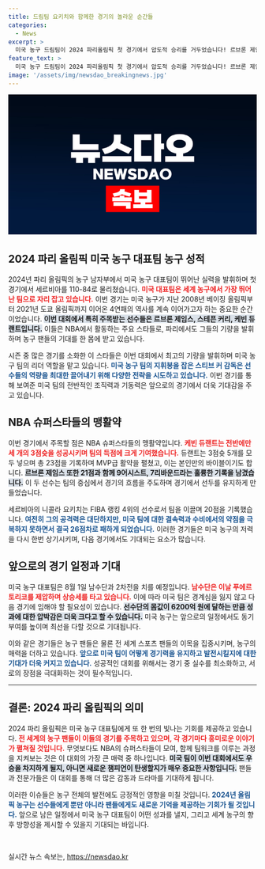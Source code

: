```yaml
---
title: 드림팀 요키치와 함께한 경기의 놀라운 순간들
categories:
  - News
excerpt: >
  미국 농구 드림팀이 2024 파리올림픽 첫 경기에서 압도적 승리를 거두었습니다! 르브론 제임스와 케빈 듀랜트의 맹활약으로 세르비아를 110대84로 물리쳤습니다. 이들은 또 어떤 기록을 세울까요?
feature_text: >
  미국 농구 드림팀이 2024 파리올림픽 첫 경기에서 압도적 승리를 거두었습니다! 르브론 제임스와 케빈 듀랜트의 맹활약으로 세르비아를 110대84로 물리쳤습니다. 이들은 또 어떤 기록을 세울까요?
image: '/assets/img/newsdao_breakingnews.jpg'
---
```


<p><img src="/assets/img/newsdao_breakingnews.jpg" alt="pcversion 속보" /></p>

<h2 data-ke-size="size26">2024 파리 올림픽 미국 농구 대표팀 농구 성적</h2>

<p data-ke-size="size16">2024년 파리 올림픽의 농구 남자부에서 미국 농구 대표팀이 뛰어난 실력을 발휘하며 첫 경기에서 세르비아를 110-84로 물리쳤습니다. <b><span style="color: #ee2323;">미국 대표팀은 세계 농구에서 가장 뛰어난 팀으로 자리 잡고 있습니다.</span></b> 이번 경기는 미국 농구가 지난 2008년 베이징 올림픽부터 2021년 도쿄 올림픽까지 이어온 4연패의 역사를 계속 이어가고자 하는 중요한 순간이었습니다. <b><span style="background-color: #21538527;">이번 대회에서 특히 주목받는 선수들은 르브론 제임스, 스테픈 커리, 케빈 듀랜트입니다.</span></b> 이들은 NBA에서 활동하는 주요 스타들로, 파리에서도 그들의 기량을 발휘하며 농구 팬들의 기대를 한 몸에 받고 있습니다.</p>

<p data-ke-size="size16">시즌 중 많은 경기를 소화한 이 스타들은 이번 대회에서 최고의 기량을 발휘하며 미국 농구 팀의 리더 역할을 맡고 있습니다. <b><span style="color: #1a5490;">미국 농구 팀의 지휘봉을 잡은 스티브 커 감독은 선수들의 역량을 최대한 끌어내기 위해 다양한 전략을 시도하고 있습니다.</span></b> 이번 경기를 통해 보여준 미국 팀의 전반적인 조직력과 기동력은 앞으로의 경기에서 더욱 기대감을 주고 있습니다.</p>

<h2 data-ke-size="size26">NBA 슈퍼스타들의 맹활약</h2>

<p data-ke-size="size16">이번 경기에서 주목할 점은 NBA 슈퍼스타들의 맹활약입니다. <b><span style="color: #ee2323;">케빈 듀랜트는 전반에만 세 개의 3점슛을 성공시키며 팀의 득점에 크게 기여했습니다.</span></b> 듀랜트는 3점슛 5개를 모두 넣으며 총 23점을 기록하며 MVP급 활약을 펼쳤고, 이는 본인만의 바이블이기도 합니다. <b><span style="background-color: #21538527;">르브론 제임스 또한 21점과 함께 9어시스트, 7리바운드라는 훌륭한 기록을 남겼습니다.</span></b> 이 두 선수는 팀의 중심에서 경기의 흐름을 주도하며 경기에서 선두를 유지하게 만들었습니다.</p>

<p data-ke-size="size16">세르비아의 니콜라 요키치는 FIBA 랭킹 4위의 선수로서 팀을 이끌며 20점을 기록했습니다. <b><span style="color: #1a5490;">여전히 그의 공격력은 대단하지만, 미국 팀에 대한 결속력과 수비에서의 약점을 극복하지 못하면서 결국 26점차로 패하게 되었습니다.</span></b> 이러한 경기들은 미국 농구의 저력을 다시 한번 상기시키며, 다음 경기에서도 기대되는 요소가 많습니다.</p>

<h2 data-ke-size="size26">앞으로의 경기 일정과 기대</h2>

<p data-ke-size="size16">미국 농구 대표팀은 8월 1일 남수단과 2차전을 치를 예정입니다. <b><span style="color: #ee2323;">남수단은 이날 푸에르토리코를 제압하며 상승세를 타고 있습니다.</span></b> 이에 따라 미국 팀은 경계심을 잃지 않고 다음 경기에 임해야 할 필요성이 있습니다. <b><span style="background-color: #21538527;">선수단의 몸값이 6200억 원에 달하는 만큼 성과에 대한 압박감은 더욱 크다고 할 수 있습니다.</span></b> 미국 농구는 앞으로의 일정에서도 동기부여를 높이며 최선을 다할 것으로 기대됩니다.</p>

<p data-ke-size="size16">이와 같은 경기들은 농구 팬들은 물론 전 세계 스포츠 팬들의 이목을 집중시키며, 농구의 매력을 더하고 있습니다. <b><span style="color: #1a5490;">앞으로 미국 팀이 어떻게 경기력을 유지하고 발전시킬지에 대한 기대가 더욱 커지고 있습니다.</span></b> 성공적인 대회를 위해서는 경기 중 실수를 최소화하고, 서로의 장점을 극대화하는 것이 필수적입니다.</p>

<hr>

<h2 data-ke-size="size26">결론: 2024 파리 올림픽의 의미</h2>

<p data-ke-size="size16">2024 파리 올림픽은 미국 농구 대표팀에게 또 한 번의 빛나는 기회를 제공하고 있습니다. <b><span style="color: #ee2323;">전 세계의 농구 팬들이 이들의 경기를 주목하고 있으며, 각 경기마다 흥미로운 이야기가 펼쳐질 것입니다.</span></b> 무엇보다도 NBA의 슈퍼스타들이 모여, 함께 팀워크를 이루는 과정을 지켜보는 것은 이 대회의 가장 큰 매력 중 하나입니다. <b><span style="background-color: #21538527;">미국 팀이 이번 대회에서도 우승을 차지하게 될지, 아니면 새로운 챔피언이 탄생할지가 매우 중요한 사항입니다.</span></b> 팬들과 전문가들은 이 대회를 통해 더 많은 감동과 드라마를 기대하게 됩니다.</p>

<p data-ke-size="size16">이러한 이슈들은 농구 전체의 발전에도 긍정적인 영향을 미칠 것입니다. <b><span style="color: #1a5490;">2024년 올림픽 농구는 선수들에게 뿐만 아니라 팬들에게도 새로운 기억을 제공하는 기회가 될 것입니다.</span></b> 앞으로 남은 일정에서 미국 농구 대표팀이 어떤 성과를 낼지, 그리고 세계 농구의 향후 방향성을 제시할 수 있을지 기대되는 바입니다.</p>

<p data-ke-size="size16">&nbsp;</p>
실시간 뉴스 속보는, <a href="https://newsdao.kr" rel="dofollow">https://newsdao.kr</a>


